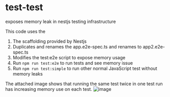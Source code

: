 # test-test
exposes memory leak in nestjs testing infrastructure

This code uses the 
1. The scaffolding provided by Nestjs
2. Duplicates and renames the app.e2e-spec.ts and renames to app2.e2e-spec.ts
3. Modifies the test:e2e script to expose memory usage
4. Run `npm run test:e2e` to run tests and see memory issue
5. Run `npm run test:simple` to run other normal JavaScript test without memory leaks

The attached image shows that running the same test twice in one test run has increasing memory use on each test.
![image](https://user-images.githubusercontent.com/386035/138190465-354634ee-a902-42f4-ad7f-dc3e8a83b0ca.png)

